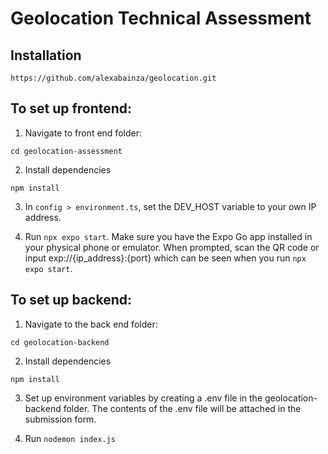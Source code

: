 # Geolocation Technical Assessment
## Installation
```https://github.com/alexabainza/geolocation.git```

## To set up frontend:
1. Navigate to front end folder:
```
cd geolocation-assessment
```

2. Install dependencies
```
npm install
```

3. In `config > environment.ts`, set the DEV_HOST variable to your own IP address.

4. Run `npx expo start`. Make sure you have the Expo Go app installed in your physical phone or emulator. When prompted, scan the QR code or input exp://{ip_address}:{port} which can be seen when you run `npx expo start`.

## To set up backend:
1. Navigate to the back end folder:
```
cd geolocation-backend
```

2. Install dependencies 
```
npm install
```

3. Set up environment variables by creating a .env file in the geolocation-backend folder. The contents of the .env file will be attached in the submission form.

4. Run `nodemon index.js`
